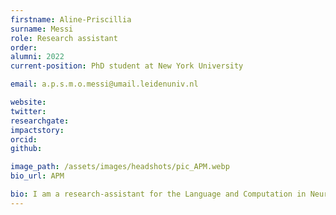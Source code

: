 ```yaml
---
firstname: Aline-Priscillia
surname: Messi
role: Research assistant
order:
alumni: 2022
current-position: PhD student at New York University

email: a.p.s.m.o.messi@umail.leidenuniv.nl

website:
twitter:
researchgate:
impactstory:
orcid:
github:

image_path: /assets/images/headshots/pic_APM.webp
bio_url: APM

bio: I am a research-assistant for the Language and Computation in Neural Structures group. My research interests are cognitive semantics and cognitive neuroscience. I am currently a 3rd year bachelor's student at Leiden University.
---
```


